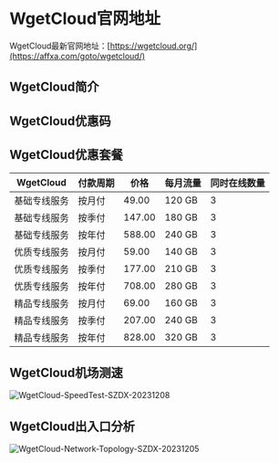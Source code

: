 # WgetCloud官网地址
WgetCloud最新官网地址：[https://wgetcloud.org/](https://affxa.com/goto/wgetcloud/)

## WgetCloud简介

## WgetCloud优惠码

## WgetCloud优惠套餐
| WgetCloud | 付款周期 | 价格 | 每月流量 | 同时在线数量 |
| --- | --- | --- | --- | --- |
| 基础专线服务 | 按月付 | 49.00 | 120 GB | 3 |
| 基础专线服务 | 按季付 | 147.00 | 180 GB | 3 |
| 基础专线服务 | 按年付 | 588.00 | 240 GB | 3 |
| 优质专线服务 | 按月付 | 59.00 | 140 GB | 3 |
| 优质专线服务 | 按季付 | 177.00 | 210 GB | 3 |
| 优质专线服务 | 按年付 | 708.00 | 280 GB | 3 |
| 精品专线服务 | 按月付 | 69.00 | 160 GB | 3 |
| 精品专线服务 | 按季付 | 207.00 | 240 GB | 3 |
| 精品专线服务 | 按年付 | 828.00 | 320 GB | 3 |
## WgetCloud机场测速
![WgetCloud-SpeedTest-SZDX-20231208](https://github.com/jichangzhu/WgetCloud/assets/152512496/8dbc0c5c-ee49-4405-a5b1-d0b329dfd536)

## WgetCloud出入口分析
![WgetCloud-Network-Topology-SZDX-20231205](https://github.com/jichangzhu/WgetCloud/assets/152512496/9830990d-1cea-4479-9dc8-de293b7e2f7a)
